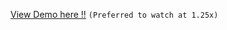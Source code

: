 [View Demo here !!](https://drive.google.com/file/d/1bVvArZANI6xLv0lTshKyxxG80AW6jV2D/view?usp=sharing)
`(Preferred to watch at 1.25x)`
